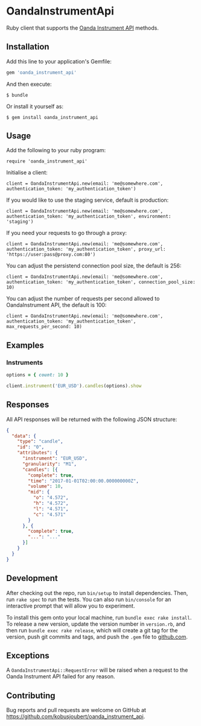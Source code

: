 # OandaInstrumentApi

Ruby client that supports the [Oanda Instrument API](https://github.com/kobusjoubert/oanda_instrument) methods.

## Installation

Add this line to your application's Gemfile:

```ruby
gem 'oanda_instrument_api'
```

And then execute:

    $ bundle

Or install it yourself as:

    $ gem install oanda_instrument_api

## Usage

Add the following to your ruby program:

    require 'oanda_instrument_api'

Initialise a client:

    client = OandaInstrumentApi.new(email: 'me@somewhere.com', authentication_token: 'my_authentication_token')

If you would like to use the staging service, default is production:

    client = OandaInstrumentApi.new(email: 'me@somewhere.com', authentication_token: 'my_authentication_token', environment: 'staging')

If you need your requests to go through a proxy:

    client = OandaInstrumentApi.new(email: 'me@somewhere.com', authentication_token: 'my_authentication_token', proxy_url: 'https://user:pass@proxy.com:80')

You can adjust the persistend connection pool size, the default is 256:

    client = OandaInstrumentApi.new(email: 'me@somewhere.com', authentication_token: 'my_authentication_token', connection_pool_size: 10)

You can adjust the number of requests per second allowed to OandaInstrument API, the default is 100:

    client = OandaInstrumentApi.new(email: 'me@somewhere.com', authentication_token: 'my_authentication_token', max_requests_per_second: 10)

## Examples

### Instruments

```ruby
options = { count: 10 }

client.instrument('EUR_USD').candles(options).show
```

## Responses

All API responses will be returned with the following JSON structure:

```json
{
  "data": {
    "type": "candle",
    "id": "0",
    "attributes": {
      "instrument": "EUR_USD",
      "granularity": "M1",
      "candles": [{
        "complete": true,
        "time": "2017-01-01T02:00:00.000000000Z",
        "volume": 10,
        "mid": {
          "o": "4.572",
          "h": "4.572",
          "l": "4.571",
          "c": "4.571"
        }
      }, {
        "complete": true,
        "...": "..."
      }]
    }
  }
}
```

## Development

After checking out the repo, run `bin/setup` to install dependencies. Then, run `rake spec` to run the tests. You can also run `bin/console` for an interactive prompt that will allow you to experiment.

To install this gem onto your local machine, run `bundle exec rake install`. To release a new version, update the version number in `version.rb`, and then run `bundle exec rake release`, which will create a git tag for the version, push git commits and tags, and push the `.gem` file to [github.com](https://github.com).

## Exceptions

A `OandaInstrumentApi::RequestError` will be raised when a request to the Oanda Instrument API failed for any reason.

## Contributing

Bug reports and pull requests are welcome on GitHub at https://github.com/kobusjoubert/oanda_instrument_api.

